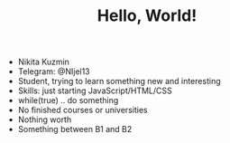 <!DOCTYPE html>
<html lang="en">

<head>
    <meta charset="UTF-8">
    <meta name="viewport" content="width=device-width, initial-scale=1.0">
    <title>rsschool-cv-html</title>
</head>

<body>
    <main>
        <header class="page-header">
            <div>
                <h1> Hello, World! </h1>
            </div>
        </header>
        <article>
                <ul>
                    <li>Nikita Kuzmin</li>
                    <li>Telegram: @NIjel13</li>
                    <li>Student, trying to learn something new and interesting</li>
                    <li>Skills: just starting JavaScript/HTML/CSS</li>
                    <li>while(true) .. do something</li>
                    <li>No finished courses or universities</li>
                    <li>Nothing worth</li>
                    <li>Something between B1 and B2</li>
                </ul>
        </article>
    </main>
</body>
</html>
